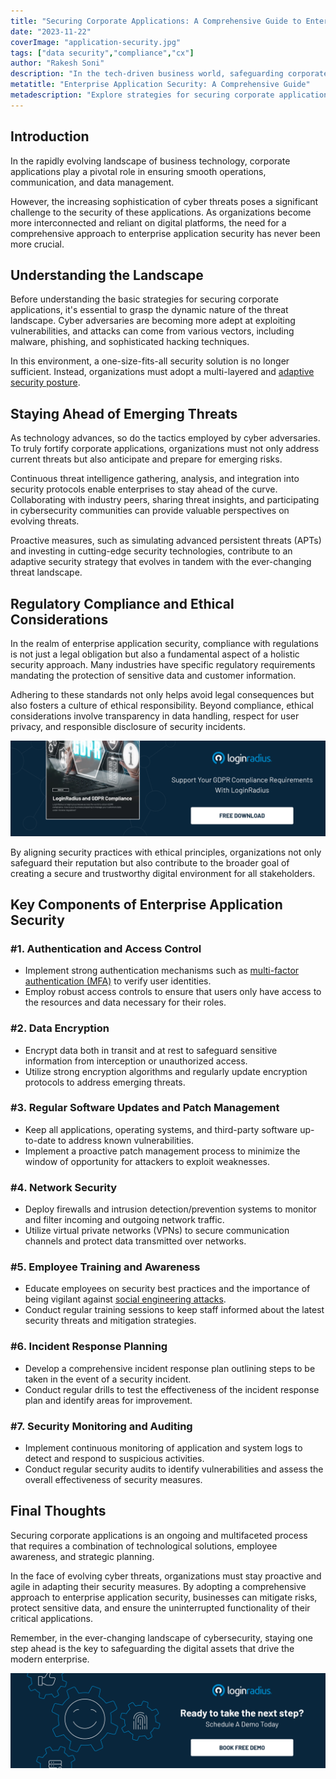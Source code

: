 ```yaml
---
title: "Securing Corporate Applications: A Comprehensive Guide to Enterprise Application Security"
date: "2023-11-22"
coverImage: "application-security.jpg"
tags: ["data security","compliance","cx"]
author: "Rakesh Soni"
description: "In the tech-driven business world, safeguarding corporate applications is crucial. This blog guides you through evolving threats, proactive measures, and key components to ensure the security of critical applications."
metatitle: "Enterprise Application Security: A Comprehensive Guide"
metadescription: "Explore strategies for securing corporate applications in a dynamic cyber landscape. Learn proactive measures, regulatory compliance, & components for security."
---
```


## Introduction

In the rapidly evolving landscape of business technology, corporate applications play a pivotal role in ensuring smooth operations, communication, and data management. 

However, the increasing sophistication of cyber threats poses a significant challenge to the security of these applications. As organizations become more interconnected and reliant on digital platforms, the need for a comprehensive approach to enterprise application security has never been more crucial.

## Understanding the Landscape

Before  understanding the basic strategies for securing corporate applications, it's essential to grasp the dynamic nature of the threat landscape. Cyber adversaries are becoming more adept at exploiting vulnerabilities, and attacks can come from various vectors, including malware, phishing, and sophisticated hacking techniques. 

In this environment, a one-size-fits-all security solution is no longer sufficient. Instead, organizations must adopt a multi-layered and [adaptive security posture](https://www.loginradius.com/blog/identity/adaptive-authentication/).

## Staying Ahead of Emerging Threats

As technology advances, so do the tactics employed by cyber adversaries. To truly fortify corporate applications, organizations must not only address current threats but also anticipate and prepare for emerging risks. 

Continuous threat intelligence gathering, analysis, and integration into security protocols enable enterprises to stay ahead of the curve. Collaborating with industry peers, sharing threat insights, and participating in cybersecurity communities can provide valuable perspectives on evolving threats. 

Proactive measures, such as simulating advanced persistent threats (APTs) and investing in cutting-edge security technologies, contribute to an adaptive security strategy that evolves in tandem with the ever-changing threat landscape.

## Regulatory Compliance and Ethical Considerations

In the realm of enterprise application security, compliance with regulations is not just a legal obligation but also a fundamental aspect of a holistic security approach. Many industries have specific regulatory requirements mandating the protection of sensitive data and customer information. 

Adhering to these standards not only helps avoid legal consequences but also fosters a culture of ethical responsibility. Beyond compliance, ethical considerations involve transparency in data handling, respect for user privacy, and responsible disclosure of security incidents.

[![EB-LR-GDPR-comp](EB-LR-GDPR-comp.png)](https://www.loginradius.com/resource/loginradius-and-gdpr-compliance/)

By aligning security practices with ethical principles, organizations not only safeguard their reputation but also contribute to the broader goal of creating a secure and trustworthy digital environment for all stakeholders.

## Key Components of Enterprise Application Security

### #1. Authentication and Access Control

* Implement strong authentication mechanisms such as [multi-factor authentication (MFA)](https://www.loginradius.com/multi-factor-authentication/) to verify user identities. 
* Employ robust access controls to ensure that users only have access to the resources and data necessary for their roles.

### #2. Data Encryption
* Encrypt data both in transit and at rest to safeguard sensitive information from interception or unauthorized access.
* Utilize strong encryption algorithms and regularly update encryption protocols to address emerging threats.

### #3. Regular Software Updates and Patch Management

* Keep all applications, operating systems, and third-party software up-to-date to address known vulnerabilities.
* Implement a proactive patch management process to minimize the window of opportunity for attackers to exploit weaknesses.

### #4. Network Security

* Deploy firewalls and intrusion detection/prevention systems to monitor and filter incoming and outgoing network traffic.    
* Utilize virtual private networks (VPNs) to secure communication channels and protect data transmitted over networks.

### #5. Employee Training and Awareness

* Educate employees on security best practices and the importance of being vigilant against [social engineering attacks](https://www.loginradius.com/blog/identity/social-engineering-attacks/).
* Conduct regular training sessions to keep staff informed about the latest security threats and mitigation strategies.

### #6. Incident Response Planning
   
* Develop a comprehensive incident response plan outlining steps to be taken in the event of a security incident.
* Conduct regular drills to test the effectiveness of the incident response plan and identify areas for improvement.

### #7. Security Monitoring and Auditing
* Implement continuous monitoring of application and system logs to detect and respond to suspicious activities.
* Conduct regular security audits to identify vulnerabilities and assess the overall effectiveness of security measures.

## Final Thoughts 

Securing corporate applications is an ongoing and multifaceted process that requires a combination of technological solutions, employee awareness, and strategic planning. 

In the face of evolving cyber threats, organizations must stay proactive and agile in adapting their security measures. By adopting a comprehensive approach to enterprise application security, businesses can mitigate risks, protect sensitive data, and ensure the uninterrupted functionality of their critical applications.

Remember, in the ever-changing landscape of cybersecurity, staying one step ahead is the key to safeguarding the digital assets that drive the modern enterprise.

[![book-a-free-demo-loginradius](../../assets/book-a-demo-loginradius.png)](https://www.loginradius.com/book-a-demo/)
